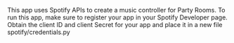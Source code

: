 This app uses Spotify APIs to create a music controller for Party Rooms.
To run this app, make sure to register your app in your Spotify Developer page.
Obtain the client ID and client Secret for your app and place it in a new file spotify/credentials.py
